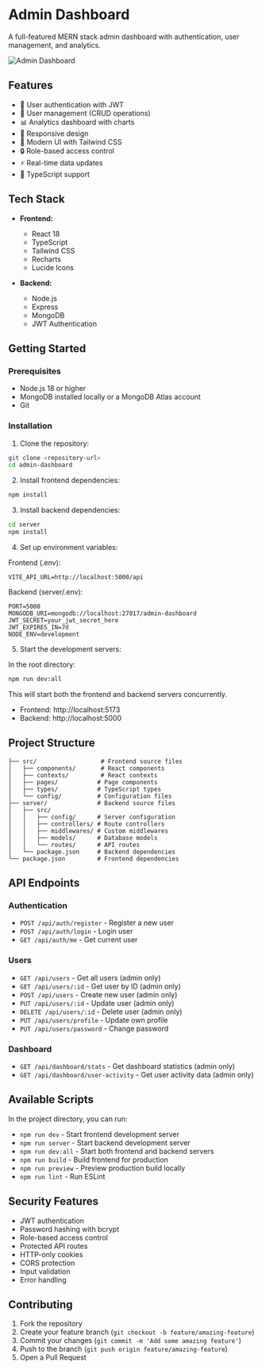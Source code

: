# Admin Dashboard

A full-featured MERN stack admin dashboard with authentication, user management, and analytics.

![Admin Dashboard](https://i.postimg.cc/W1tgCYDY/Screenshot-2025-06-11-000610.png)

## Features

- 🔐 User authentication with JWT
- 👥 User management (CRUD operations)
- 📊 Analytics dashboard with charts
- 📱 Responsive design
- 🎨 Modern UI with Tailwind CSS
- 🔒 Role-based access control
- ⚡ Real-time data updates
- 🎯 TypeScript support

## Tech Stack

- **Frontend:**
  - React 18
  - TypeScript
  - Tailwind CSS
  - Recharts
  - Lucide Icons

- **Backend:**
  - Node.js
  - Express
  - MongoDB
  - JWT Authentication

## Getting Started

### Prerequisites

- Node.js 18 or higher
- MongoDB installed locally or a MongoDB Atlas account
- Git

### Installation

1. Clone the repository:
```bash
git clone <repository-url>
cd admin-dashboard
```

2. Install frontend dependencies:
```bash
npm install
```

3. Install backend dependencies:
```bash
cd server
npm install
```

4. Set up environment variables:

Frontend (.env):
```
VITE_API_URL=http://localhost:5000/api
```

Backend (server/.env):
```
PORT=5000
MONGODB_URI=mongodb://localhost:27017/admin-dashboard
JWT_SECRET=your_jwt_secret_here
JWT_EXPIRES_IN=7d
NODE_ENV=development
```

5. Start the development servers:

In the root directory:
```bash
npm run dev:all
```

This will start both the frontend and backend servers concurrently.

- Frontend: http://localhost:5173
- Backend: http://localhost:5000

## Project Structure

```
├── src/                  # Frontend source files
│   ├── components/       # React components
│   ├── contexts/         # React contexts
│   ├── pages/           # Page components
│   ├── types/           # TypeScript types
│   └── config/          # Configuration files
├── server/              # Backend source files
│   ├── src/
│   │   ├── config/      # Server configuration
│   │   ├── controllers/ # Route controllers
│   │   ├── middlewares/ # Custom middlewares
│   │   ├── models/      # Database models
│   │   └── routes/      # API routes
│   └── package.json     # Backend dependencies
└── package.json         # Frontend dependencies
```

## API Endpoints

### Authentication
- `POST /api/auth/register` - Register a new user
- `POST /api/auth/login` - Login user
- `GET /api/auth/me` - Get current user

### Users
- `GET /api/users` - Get all users (admin only)
- `GET /api/users/:id` - Get user by ID (admin only)
- `POST /api/users` - Create new user (admin only)
- `PUT /api/users/:id` - Update user (admin only)
- `DELETE /api/users/:id` - Delete user (admin only)
- `PUT /api/users/profile` - Update own profile
- `PUT /api/users/password` - Change password

### Dashboard
- `GET /api/dashboard/stats` - Get dashboard statistics (admin only)
- `GET /api/dashboard/user-activity` - Get user activity data (admin only)

## Available Scripts

In the project directory, you can run:

- `npm run dev` - Start frontend development server
- `npm run server` - Start backend development server
- `npm run dev:all` - Start both frontend and backend servers
- `npm run build` - Build frontend for production
- `npm run preview` - Preview production build locally
- `npm run lint` - Run ESLint

## Security Features

- JWT authentication
- Password hashing with bcrypt
- Role-based access control
- Protected API routes
- HTTP-only cookies
- CORS protection
- Input validation
- Error handling

## Contributing

1. Fork the repository
2. Create your feature branch (`git checkout -b feature/amazing-feature`)
3. Commit your changes (`git commit -m 'Add some amazing feature'`)
4. Push to the branch (`git push origin feature/amazing-feature`)
5. Open a Pull Request

